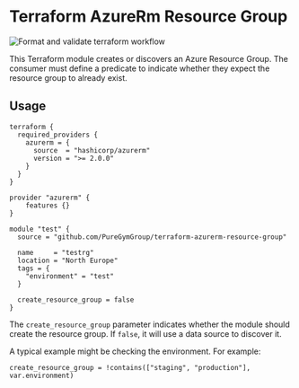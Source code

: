 # Terraform AzureRm Resource Group

![Format and validate terraform workflow](https://github.com/PureGymGroup/terraform-azurerm-resource-group/actions/workflows/validate.yml/badge.svg)

This Terraform module creates or discovers an Azure Resource Group. The consumer must define a predicate to indicate whether they expect the resource group to already exist.

## Usage
```
terraform {
  required_providers {
    azurerm = {
      source  = "hashicorp/azurerm"
      version = ">= 2.0.0"
    }
  }
}

provider "azurerm" {
    features {}
}

module "test" {
  source = "github.com/PureGymGroup/terraform-azurerm-resource-group"

  name     = "testrg"
  location = "North Europe"
  tags = {
    "environment" = "test"
  }

  create_resource_group = false
}
```

The `create_resource_group` parameter indicates whether the module should create the resource group. If `false`, it will use a data source to discover it.

A typical example might be checking the environment. For example:

```
create_resource_group = !contains(["staging", "production"], var.environment)
```
